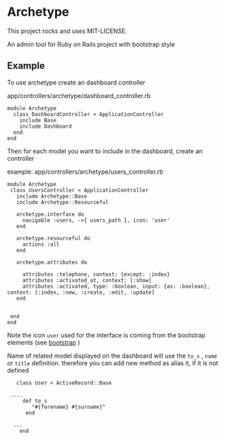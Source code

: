 # Archetype

This project rocks and uses MIT-LICENSE.

An admin tool for Ruby on Rails project with bootstrap style

## Example

To use archetype create an dashboard controller 

app/controllers/archetype/dashboard_controller.rb

```
module Archetype
  class DashboardController < ApplicationController
    include Base
    include Dashboard
  end
end
```


Then for each model you want to include in the dashboard, create an controller
 
 example: app/controllers/archetype/users_controller.rb
 
 ```
module Archetype
  class UsersController < ApplicationController
    include Archetype::Base
    include Archetype::Resourceful
    
    archetype.interface do
      navigable :users, ->{ users_path }, icon: 'user'
    end

    archetype.resourceful do
      actions :all
    end

    archetype.attributes do

      attributes :telephone, context: {except: :index}
      attributes :activated_at, context: [:show]
      attributes :activated, type: :boolean, input: {as: :boolean}, context: [:index, :new, :create, :edit, :update]
    end

  
  end
end

```

Note the icon `user` used for the interface is coming from the bootstrap elements (see [bootstrap](http://getbootstrap.com/components/) )
 
Name of related model displayed on the dashboard will use the `to_s` , `name` or `title` definition.
therefore you can add new method as alias it, if it is not defined
    
```
   class User < ActiveRecord::Base
    
 ....   
     def to_s
        "#{forename} #{surname}"
      end
      
  ...
    end
      
```